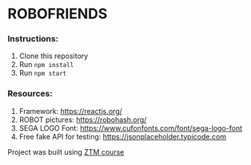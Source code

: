 # ROBOFRIENDS

### Instructions:
1. Clone this repository
2. Run `npm install`
3. Run `npm start`

### Resources:
1. Framework: https://reactjs.org/
1. ROBOT pictures: https://robohash.org/
1. SEGA LOGO Font: https://www.cufonfonts.com/font/sega-logo-font
1. Free fake API for testing: https://jsonplaceholder.typicode.com

Project was built using [ZTM course](https://zerotomastery.io/)